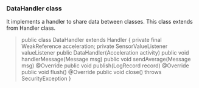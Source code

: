 <h3>DataHandler class</h3>

<p>It implements a handler to share data between classes. This class extends from Handler class.</p>

> public class DataHandler extends Handler {
>   private final WeakReference<Acceleration> acceleration;
>   private SensorValueListener valueListener
>   public DataHandler(Acceleration activity)
>   public void handlerMessage(Message msg)
>   public void sendAverage(Message msg)
>   @Override
>   public void publish(LogRecord record)
>   @Override
>   public void flush()
>   @Override
>   public void close() throws SecurityException
> }
>
